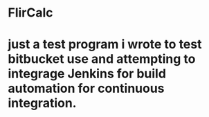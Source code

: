 # FlirCalc
# just a test program i wrote to test bitbucket use and attempting to integrage Jenkins for build automation for continuous integration.
